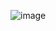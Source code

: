 ![image](https://github.com/ilrexho2011/Project-EULER-Possible-Solutions-Problems-101_to_200/assets/61479363/8a655bfe-075a-4ed2-93e7-9c724a9f10bc)

